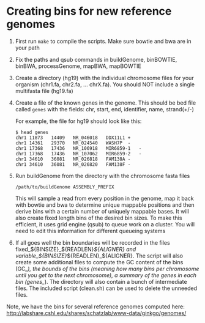 # Creating bins for new reference genomes

1. First run `make` to compile the scripts. Make sure bowtie and bwa are in your path

2. Fix the paths and qsub commands in buildGenome, binBOWTIE, binBWA, processGenome, mapBWA, mapBOWTIE

3. Create a directory (hg19) with the individual chromosome files for your organism (chr1.fa, chr2.fa, ... chrX.fa). You should NOT include a single
   multifasta file (hg19.fa)

4. Create a file of the known genes in the genome. This should be bed file called `genes` with the fields: chr, start, end, identifier, name, strand(+/-)

   For example, the file for hg19 should look like this:
   ```
   $ head genes
   chr1 11873   14409   NR_046018   DDX11L1 +
   chr1 14361   29370   NR_024540   WASH7P  -
   chr1 17368   17436   NR_106918   MIR6859-1   -
   chr1 17368   17436   NR_107062   MIR6859-2   -
   chr1 34610   36081   NR_026818   FAM138A -
   chr1 34610   36081   NR_026820   FAM138F -
   ```

5. Run buildGenome from the directory with the chromosome fasta files

   ```
   /path/to/buildGenome ASSEMBLY_PREFIX
   ```

   This will sample a read from every position in the genome, map it back with bowtie and bwa to determine unique mappable positions and then derive bins with a certain number of uniquely mappable bases.  It will also create fixed length bins of the desired bin sizes. To make this efficient, it uses grid engine (qsub) to queue work on a cluster. You will need to edit this information for different queueing systems

6. If all goes well the bin boundaries will be recorded in the files fixed_${BINSIZE}_${READLEN}_${ALIGNER} and variable_${BINSIZE}_${READLEN}_${ALIGNER}. The script will
also create some additional files to compute the GC content of the bins (GC_*), the bounds of the bins (meaning how many bins per chromosome until you get to the next
chromosome), a summary of the genes in each bin (genes_*). The directory will also contain a bunch of intermediate files. The included script (clean.sh) can be used to
delete the unneeded files.


Note, we have the bins for several reference genomes computed here:
http://labshare.cshl.edu/shares/schatzlab/www-data/ginkgo/genomes/

